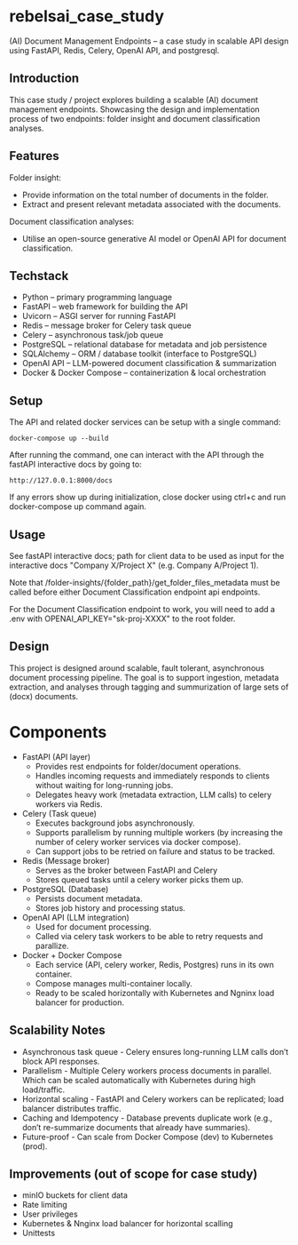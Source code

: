 # rebelsai_case_study

(AI) Document Management Endpoints – a case study in scalable API design using FastAPI, Redis, Celery, OpenAI API, and postgresql.

## Introduction
This case study / project explores building a scalable (AI) document management endpoints. Showcasing the design and implementation process of two endpoints: folder insight and document classification analyses.

## Features

Folder insight:
- Provide information on the total number of documents in the folder.
- Extract and present relevant metadata associated with the documents.

Document classification analyses:
- Utilise an open-source generative AI model or OpenAI API for document classification.

## Techstack

- Python – primary programming language
- FastAPI – web framework for building the API
- Uvicorn – ASGI server for running FastAPI
- Redis – message broker for Celery task queue
- Celery – asynchronous task/job queue
- PostgreSQL – relational database for metadata and job persistence
- SQLAlchemy – ORM / database toolkit (interface to PostgreSQL)
- OpenAI API – LLM-powered document classification & summarization
- Docker & Docker Compose – containerization & local orchestration

## Setup

The API and related docker services can be setup with a single command:

```docker-compose up --build```

After running the command, one can interact with the API through the fastAPI interactive docs by going to:

```http://127.0.0.1:8000/docs```

If any errors show up during initialization, close docker using ctrl+c and run docker-compose up command again.

## Usage

See fastAPI interactive docs; path for client data to be used as input for the interactive docs "Company X/Project X" (e.g. Company A/Project 1).

Note that /folder-insights/{folder_path}/get_folder_files_metadata must be called before either Document Classification endpoint api endpoints.

For the Document Classification endpoint to work, you will need to add a .env with OPENAI_API_KEY="sk-proj-XXXX" to the root folder.

## Design

This project is designed around scalable, fault tolerant, asynchronous document processing pipeline. The goal is to support ingestion, metadata extraction, and analyses through tagging and summurization of large sets of (docx) documents.

# Components
- FastAPI (API layer)
    - Provides rest endpoints for folder/document operations.
    - Handles incoming requests and immediately responds to clients without waiting for long-running jobs.
    - Delegates heavy work (metadata extraction, LLM calls) to celery workers via Redis.
- Celery (Task queue)
    - Executes background jobs asynchronously.
    - Supports parallelism by running multiple workers (by increasing the number of celery worker services via docker compose).
    - Can support jobs to be retried on failure and status to be tracked.
- Redis (Message broker)
    - Serves as the broker between FastAPI and Celery
    - Stores queued tasks until a celery worker picks them up.
- PostgreSQL (Database)
    - Persists document metadata.
    - Stores job history and processing status.
- OpenAI API (LLM integration)
    - Used for document processing.
    - Called via celery task workers to be able to retry requests and parallize.
- Docker + Docker Compose
    - Each service (API, celery worker, Redis, Postgres) runs in its own container.
    - Compose manages multi-container locally.
    - Ready to be scaled horizontally with Kubernetes and Ngninx load balancer for production.
## Scalability Notes
- Asynchronous task queue - Celery ensures long-running LLM calls don’t block API responses.
- Parallelism - Multiple Celery workers process documents in parallel. Which can be scaled automatically with Kubernetes during high load/traffic.
- Horizontal scaling - FastAPI and Celery workers can be replicated; load balancer distributes traffic.
- Caching and Idempotency - Database prevents duplicate work (e.g., don’t re-summarize documents that already have summaries).
- Future-proof - Can scale from Docker Compose (dev) to Kubernetes (prod).

## Improvements (out of scope for case study)

- minIO buckets for client data
- Rate limiting
- User privileges
- Kubernetes & Nnginx load balancer for horizontal scalling
- Unittests
